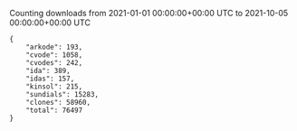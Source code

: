 
Counting downloads from 2021-01-01 00:00:00+00:00 UTC to 2021-10-05 00:00:00+00:00 UTC

```
{
    "arkode": 193,
    "cvode": 1058,
    "cvodes": 242,
    "ida": 389,
    "idas": 157,
    "kinsol": 215,
    "sundials": 15283,
    "clones": 58960,
    "total": 76497
}
```
